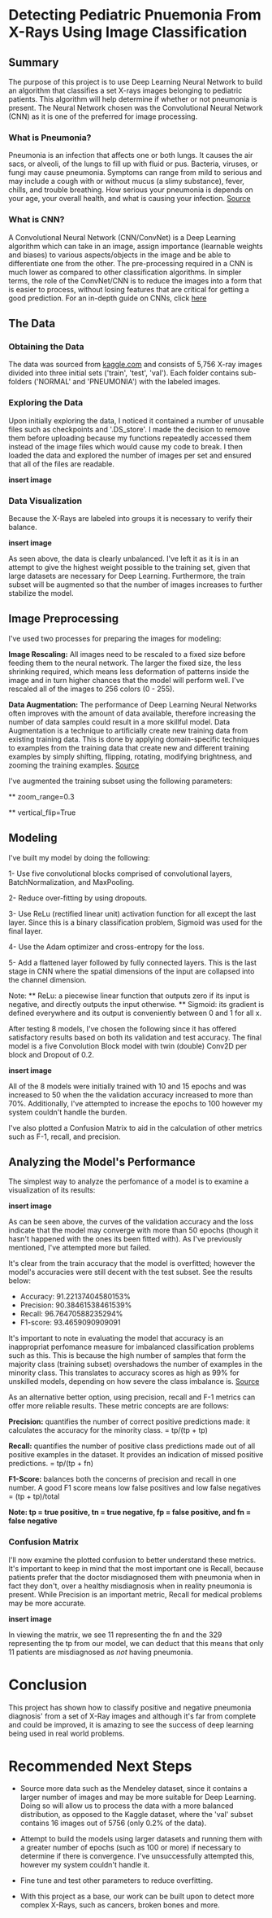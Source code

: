 # Detecting Pediatric Pnuemonia From X-Rays Using Image Classification

## Summary
The purpose of this project is to use Deep Learning Neural Network to build an algorithm that classifies a set X-rays images belonging to pediatric patients. This algorithm will help determine if whether or not pneumonia is present. The Neural Network chosen was the Convolutional Neural Network (CNN) as it is one of the preferred for image processing.

### What is Pneumonia?
Pneumonia is an infection that affects one or both lungs. It causes the air sacs, or alveoli, of the lungs to fill up with fluid or pus. Bacteria, viruses, or fungi may cause pneumonia. Symptoms can range from mild to serious and may include a cough with or without mucus (a slimy substance), fever, chills, and trouble breathing. How serious your pneumonia is depends on your age, your overall health, and what is causing your infection. 
[Source](https://www.nhlbi.nih.gov/health-topics/pneumonia)

### What is CNN?
A Convolutional Neural Network (CNN/ConvNet) is a Deep Learning algorithm which can take in an image, assign importance (learnable weights and biases) to various aspects/objects in the image and be able to differentiate one from the other. The pre-processing required in a CNN is much lower as compared to other classification algorithms. In simpler terms, the role of the ConvNet/CNN is to reduce the images into a form that is easier to process, without losing features that are critical for getting a good prediction. For an in-depth guide on CNNs, click [here](https://towardsdatascience.com/a-comprehensive-guide-to-convolutional-neural-networks-the-eli5-way-3bd2b1164a53)

## The Data

### Obtaining the Data
The data was sourced from [kaggle.com](https://www.kaggle.com/paultimothymooney/chest-xray-pneumonia) and consists of 5,756 X-ray images divided into three initial sets ('train', 'test', 'val'). Each folder contains sub-folders ('NORMAL' and 'PNEUMONIA') with the labeled images. 

### Exploring the Data
Upon initially exploring the data, I noticed it contained a number of unusable files such as checkpoints and '.DS_store'. I made the decision to remove them before uploading because my functions repeatedly accessed them instead of the image files which would cause my code to break. I then loaded the data and explored the number of images per set and ensured that all of the files are readable. 

**insert image**


### Data Visualization
Because the X-Rays are labeled into groups it is necessary to verify their balance.

**insert image**

As seen above, the data is clearly unbalanced. I've left it as it is in an attempt to give the highest weight possible to the training set, given that large datasets are necessary for Deep Learning. Furthermore, the train subset will be augmented so that the number of images increases to further stabilize the model.

## Image Preprocessing
I've used two processes for preparing the images for modeling:

**Image Rescaling:** All images need to be rescaled to a fixed size before feeding them to the neural network. The larger the fixed size, the less shrinking required, which means less deformation of patterns inside the image and in turn higher chances that the model will perform well. I've rescaled all of the images to 256 colors (0 - 255).

**Data Augmentation:** The performance of Deep Learning Neural Networks often improves with the amount of data available, therefore increasing the number of data samples could result in a more skillful model. Data Augmentation is a technique to artificially create new training data from existing training data. This is done by applying domain-specific techniques to examples from the training data that create new and different training examples by simply shifting, flipping, rotating, modifying brightness, and zooming the training examples.  [Source](https://machinelearningmastery.com/how-to-configure-image-data-augmentation-when-training-deep-learning-neural-networks/)

I've augmented the training subset using the following parameters:

** zoom_range=0.3

** vertical_flip=True

## Modeling

I've built my model by doing the following:

1- Use five convolutional blocks comprised of convolutional layers, BatchNormalization, and MaxPooling.

2- Reduce over-fitting by using dropouts.

3- Use ReLu (rectified linear unit) activation function for all except the last layer. Since this is a binary classification problem, Sigmoid was used for the final layer.

4- Use the Adam optimizer and cross-entropy for the loss.

5- Add a flattened layer followed by fully connected layers. This is the last stage in CNN where the spatial dimensions of the input are collapsed into the channel dimension.

Note:
** ReLu: a piecewise linear function that outputs zero if its input is negative, and directly outputs the input otherwise.
** Sigmoid: its gradient is defined everywhere and its output is conveniently between 0 and 1 for all x.

After testing 8 models, I've chosen the following since it has offered satisfactory results based on both its validation and test accuracy.
The final model is a five Convolution Block model with twin (double) Conv2D per block and Dropout of 0.2.

**insert image**

All of the 8 models were initially trained with 10 and 15 epochs and was increased to 50 when the  the validation accuracy increased to more than 70%. Additionally, I've attempted to increase the epochs to 100 however my system couldn't handle the burden.

I've also plotted a Confusion Matrix to aid in the calculation of other metrics such as F-1, recall, and precision.

## Analyzing the Model's Performance

The simplest way to analyze the perfomance of a model is to examine a visualization of its results:

**insert image**

As can be seen above, the curves of the validation accuracy and the loss indicate that the model may converge with more than 50 epochs (though it hasn't happened with the ones its been fitted with). As I've previously mentioned, I've attempted more but failed.

It's clear from the train accuracy that the model is overfitted; however the model's accuracies were still decent with the test subset. See the results below:

* Accuracy: 91.22137404580153%
* Precision: 90.38461538461539%
* Recall: 96.76470588235294%
* F1-score: 93.4659090909091

It's important to note in evaluating the model that accuracy is an inappropriat perfomance measure for imbalanced classification problems such as this. This is because the high number of samples that form the majority class (training subset) overshadows the number of examples in the minority class. This translates to accuracy scores as high as 99% for unskilled models, depending on how severe the class imbalance is. [Source](https://machinelearningmastery.com/precision-recall-and-f-measure-for-imbalanced-classification/)

As an alternative better option, using precision, recall and F-1 metrics can offer more reliable results. These metric concepts are are follows:

**Precision:** quantifies the number of correct positive predictions made: it calculates the accuracy for the minority class. = tp/(tp + tp)

**Recall:** quantifies the number of positive class predictions made out of all positive examples in the dataset. It provides an indication of missed positive predictions. = tp/(tp + fn)

**F1-Score:** balances both the concerns of precision and recall in one number. A good F1 score means low false positives and low false negatives  = (tp + tp)/total

**Note: tp = true positive, tn = true negative, fp = false positive, and fn = false negative**


### Confusion Matrix
I'll now examine the plotted confusion to better understand these metrics. It's important to keep in mind that the most important one is Recall, because patients prefer that the doctor misdiagnosed them with pneumonia when in fact they don't, over a healthy misdiagnosis when in reality pneumonia is present. While Precision is an important metric,  Recall for medical problems may be more accurate.

**insert image**

In viewing the matrix, we see 11 representing the fn and the 329 representing the tp from our model, we can deduct that this means that only 11 patients are misdiagnosed as *not* having pneumonia.

# Conclusion
This project has shown how to classify positive and negative pneumonia diagnosis' from a set of X-Ray images and although it's far from complete and could be improved, it is amazing to see the success of deep learning being used in real world problems.

# Recommended Next Steps
* Source more data such as the Mendeley dataset, since it contains a larger number of images and may be more suitable for Deep Learning. Doing so will allow us to process the data with a more balanced distribution, as opposed to the Kaggle dataset, where the 'val' subset contains 16 images out of 5756 (only 0.2% of the data).

* Attempt to build the models using larger datasets and running them with a greater number of epochs (such as 100 or more) if necessary to determine if there is convergence. I've unsuccessfully attempted this, however my system couldn't handle it.

* Fine tune and test other parameters to reduce overfitting.

* With this project as a base, our work can be built upon to detect more complex X-Rays, such as cancers, broken bones and more.
